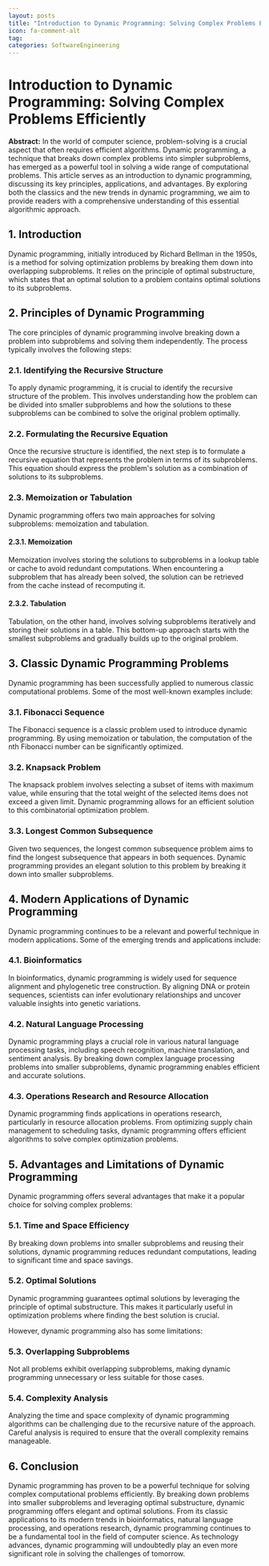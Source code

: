 ```yaml
---
layout: posts
title: "Introduction to Dynamic Programming: Solving Complex Problems Efficiently"
icon: fa-comment-alt
tag:      
categories: SoftwareEngineering
---
```



# Introduction to Dynamic Programming: Solving Complex Problems Efficiently

**Abstract:**
In the world of computer science, problem-solving is a crucial aspect that often requires efficient algorithms. Dynamic programming, a technique that breaks down complex problems into simpler subproblems, has emerged as a powerful tool in solving a wide range of computational problems. This article serves as an introduction to dynamic programming, discussing its key principles, applications, and advantages. By exploring both the classics and the new trends in dynamic programming, we aim to provide readers with a comprehensive understanding of this essential algorithmic approach.

## 1. Introduction
Dynamic programming, initially introduced by Richard Bellman in the 1950s, is a method for solving optimization problems by breaking them down into overlapping subproblems. It relies on the principle of optimal substructure, which states that an optimal solution to a problem contains optimal solutions to its subproblems.

## 2. Principles of Dynamic Programming
The core principles of dynamic programming involve breaking down a problem into subproblems and solving them independently. The process typically involves the following steps:

### 2.1. Identifying the Recursive Structure
To apply dynamic programming, it is crucial to identify the recursive structure of the problem. This involves understanding how the problem can be divided into smaller subproblems and how the solutions to these subproblems can be combined to solve the original problem optimally.

### 2.2. Formulating the Recursive Equation
Once the recursive structure is identified, the next step is to formulate a recursive equation that represents the problem in terms of its subproblems. This equation should express the problem's solution as a combination of solutions to its subproblems.

### 2.3. Memoization or Tabulation
Dynamic programming offers two main approaches for solving subproblems: memoization and tabulation.

#### 2.3.1. Memoization
Memoization involves storing the solutions to subproblems in a lookup table or cache to avoid redundant computations. When encountering a subproblem that has already been solved, the solution can be retrieved from the cache instead of recomputing it.

#### 2.3.2. Tabulation
Tabulation, on the other hand, involves solving subproblems iteratively and storing their solutions in a table. This bottom-up approach starts with the smallest subproblems and gradually builds up to the original problem.

## 3. Classic Dynamic Programming Problems
Dynamic programming has been successfully applied to numerous classic computational problems. Some of the most well-known examples include:

### 3.1. Fibonacci Sequence
The Fibonacci sequence is a classic problem used to introduce dynamic programming. By using memoization or tabulation, the computation of the nth Fibonacci number can be significantly optimized.

### 3.2. Knapsack Problem
The knapsack problem involves selecting a subset of items with maximum value, while ensuring that the total weight of the selected items does not exceed a given limit. Dynamic programming allows for an efficient solution to this combinatorial optimization problem.

### 3.3. Longest Common Subsequence
Given two sequences, the longest common subsequence problem aims to find the longest subsequence that appears in both sequences. Dynamic programming provides an elegant solution to this problem by breaking it down into smaller subproblems.

## 4. Modern Applications of Dynamic Programming
Dynamic programming continues to be a relevant and powerful technique in modern applications. Some of the emerging trends and applications include:

### 4.1. Bioinformatics
In bioinformatics, dynamic programming is widely used for sequence alignment and phylogenetic tree construction. By aligning DNA or protein sequences, scientists can infer evolutionary relationships and uncover valuable insights into genetic variations.

### 4.2. Natural Language Processing
Dynamic programming plays a crucial role in various natural language processing tasks, including speech recognition, machine translation, and sentiment analysis. By breaking down complex language processing problems into smaller subproblems, dynamic programming enables efficient and accurate solutions.

### 4.3. Operations Research and Resource Allocation
Dynamic programming finds applications in operations research, particularly in resource allocation problems. From optimizing supply chain management to scheduling tasks, dynamic programming offers efficient algorithms to solve complex optimization problems.

## 5. Advantages and Limitations of Dynamic Programming
Dynamic programming offers several advantages that make it a popular choice for solving complex problems:

### 5.1. Time and Space Efficiency
By breaking down problems into smaller subproblems and reusing their solutions, dynamic programming reduces redundant computations, leading to significant time and space savings.

### 5.2. Optimal Solutions
Dynamic programming guarantees optimal solutions by leveraging the principle of optimal substructure. This makes it particularly useful in optimization problems where finding the best solution is crucial.

However, dynamic programming also has some limitations:

### 5.3. Overlapping Subproblems
Not all problems exhibit overlapping subproblems, making dynamic programming unnecessary or less suitable for those cases.

### 5.4. Complexity Analysis
Analyzing the time and space complexity of dynamic programming algorithms can be challenging due to the recursive nature of the approach. Careful analysis is required to ensure that the overall complexity remains manageable.

## 6. Conclusion
Dynamic programming has proven to be a powerful technique for solving complex computational problems efficiently. By breaking down problems into smaller subproblems and leveraging optimal substructure, dynamic programming offers elegant and optimal solutions. From its classic applications to its modern trends in bioinformatics, natural language processing, and operations research, dynamic programming continues to be a fundamental tool in the field of computer science. As technology advances, dynamic programming will undoubtedly play an even more significant role in solving the challenges of tomorrow.